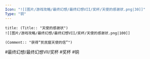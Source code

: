```yaml
---
Icon: "![[图片/游戏攻略/最终幻想/最终幻想VII/奖杯/天使的感谢状.png|30]]"
Type: "铜"
---
```

```ad-common-bronze-trophy
title: (Title:: "天使的感谢状")
![[图片/游戏攻略/最终幻想/最终幻想VII/奖杯/天使的感谢状.png|100]]

(Comment:: "获得“贫民窟天使的信”")
```

#最终幻想/最终幻想VII/奖杯 #奖杯 #铜

